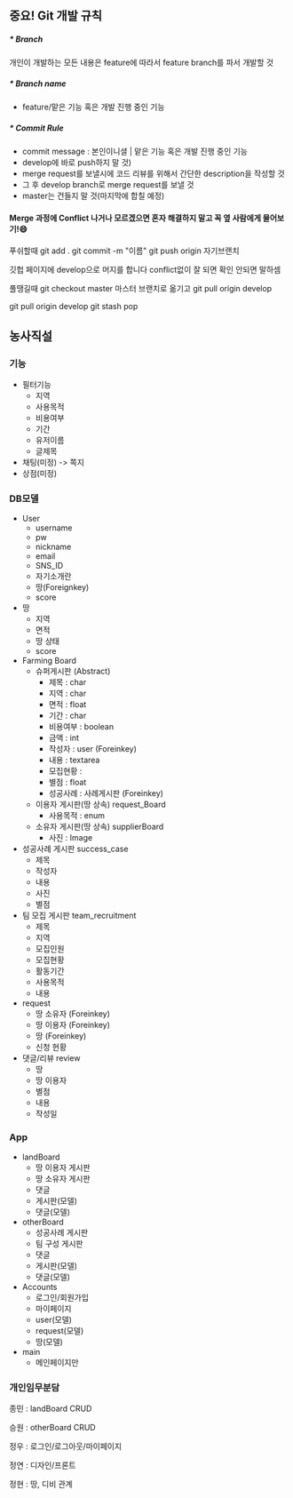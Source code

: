 ## 중요! Git 개발 규칙

##### * Branch

개인이 개발하는 모든 내용은 feature에 따라서 feature branch를 파서 개발할 것

##### * Branch name

- feature/맡은 기능 혹은 개발 진행 중인 기능

##### * Commit Rule

- commit message : 본인이니셜 | 맡은 기능 혹은 개발 진행 중인 기능
- develop에 바로 push하지 말 것)
- merge request를 보낼시에 코드 리뷰를 위해서 간단한 description을 작성할 것
- 그 후 develop branch로 merge request를 보낼 것
- master는 건들지 말 것(마지막에 합칠 예정)

#### Merge 과정에 Conflict 나거나 모르겠으면 혼자 해결하지 말고 꼭 옆 사람에게 물어보기!:smile:

푸쉬할때
git add .
git commit -m "이름"
git push origin 자기브랜치

깃헙 페이지에 develop으로 머지를 합니다
conflict없이 잘 되면 확인 안되면 말하셈

풀땡길때
git checkout master 마스터 브랜치로 옮기고
git pull origin develop

git pull origin develop
git stash pop



## 농사직설

### 기능

- 필터기능
  - 지역
  - 사용목적
  - 비용여부
  - 기간
  - 유저이름
  - 글제목
- 채팅(미정) -> 쪽지
- 상점(미정)



### DB모델

- User
  - username
  - pw
  - nickname
  - email
  - SNS_ID
  - 자기소개란
  - 땅(Foreignkey)
  - score
- 땅
  - 지역
  - 면적
  - 땅 상태
  - score
- Farming Board
  - 슈퍼게시판 (Abstract)
    - 제목 : char
    - 지역 : char
    - 면적 : float
    - 기간 : char
    - 비용여부 : boolean
    - 금액 : int
    - 작성자 : user (Foreinkey)
    - 내용 : textarea
    - 모집현황 :
    - 별점 : float
    - 성공사례 : 사례게시판 (Foreinkey)
  - 이용자 게시판(땅 상속) request_Board
    - 사용목적 : enum
  - 소유자 게시판(땅 상속) supplierBoard
    - 사진 : Image
- 성공사례 게시판 success_case
  - 제목
  - 작성자
  - 내용
  - 사진
  - 별점
- 팀 모집 게시판  team_recruitment 
  - 제목
  - 지역
  - 모집인원
  - 모집현황
  - 활동기간
  - 사용목적
  - 내용
- request
  - 땅 소유자 (Foreinkey)
  - 땅 이용자 (Foreinkey)
  - 땅 (Foreinkey)
  - 신청 현황
- 댓글/리뷰 review
  - 땅
  - 땅 이용자
  - 별점
  - 내용
  - 작성일

### App

- landBoard
  - 땅 이용자 게시판
  - 땅 소유자 게시판
  - 댓글
  - 게시판(모델)
  - 댓글(모델)
- otherBoard
  - 성공사례 게시판
  - 팀 구성 게시판
  - 댓글
  - 게시판(모델)
  - 댓글(모델)
- Accounts
  - 로그인/회원가입
  - 마이페이지
  - user(모델)
  - request(모델)
  - 땅(모델)
- main
  - 메인페이지만

### 개인임무분담

종민 : landBoard CRUD

승원 : otherBoard CRUD

정우 : 로그인/로그아웃/마이페이지

정연 : 디자인/프론트

정현 : 땅, 디비 관계